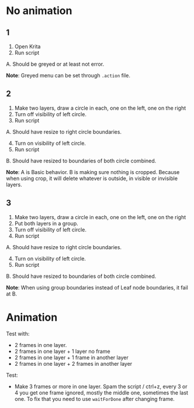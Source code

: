 # No animation

## 1

1. Open Krita
2. Run script

A. Should be greyed or at least not error.

**Note**: Greyed menu can be set through `.action` file.


## 2

1. Make two layers, draw a circle in each, one on the left, one on the right
2. Turn off visibility of left circle.
3. Run script

A. Should have resize to right circle boundaries.

4. Turn on visibility of left circle.
5. Run script

B. Should have resized to boundaries of both circle combined.

**Note**: A is Basic behavior. B is making sure nothing is cropped. Because when using crop, it will delete whatever is outside, in visible or invisible layers. 


## 3

1. Make two layers, draw a circle in each, one on the left, one on the right
2. Put both layers in a group.
3. Turn off visibility of left circle.
4. Run script

A. Should have resize to right circle boundaries.

4. Turn on visibility of left circle.
5. Run script

B. Should have resized to boundaries of both circle combined.

**Note**: When using group boundaries instead of Leaf node boundaries, it fail at B.


# Animation

Test with:
- 2 frames in one layer.
- 2 frames in one layer + 1 layer no frame
- 2 frames in one layer + 1 frame in another layer
- 2 frames in one layer + 2 frames in another layer

Test:
- Make 3 frames or more in one layer. Spam the script / ctrl+z, every 3 or 4 you get one frame ignored, mostly the middle one, sometimes the last one.
  To fix that you need to use `waitForDone` after changing frame.